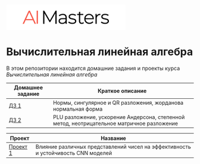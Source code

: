 ![AI Masters](aimasters.svg)

<h1>Вычислительная линейная алгебра</h1>

В этом репозитории находится домашние задания и проекты курса _Вычислительная линейная алгебра_

| Домашнее задание  | Краткое описание                                                                           |
| ----------------- | ------------------------------------------------------------------------------------------ |
| [ДЗ 1](hw1.ipynb) | Нормы, сингулярное и QR разложения, жорданова нормальная форма                             |
| [ДЗ 2](hw2.ipynb) | PLU разложение, ускорение Андерсона, степенной метод, неотрицательное матричное разложение |

| Проект                        | Название                                                                          |
| ----------------------------- | --------------------------------------------------------------------------------- |
| [Проект 1](CNN-stability.pdf) | Влияние различных представлений чисел на эффективность и устойчивость CNN моделей |
